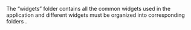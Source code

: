 The “widgets” folder contains all the common widgets used in the application and different
widgets must be organized into corresponding folders .